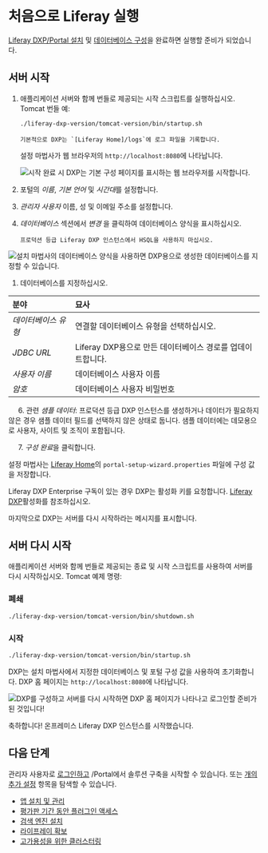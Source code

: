 # 처음으로 Liferay 실행

[Liferay DXP/Portal 설치](./installing-a-liferay-tomcat-bundle.md#installing) 및 [데이터베이스 구성](./configuring-a-database.md)을 완료하면 실행할 준비가 되었습니다.

## 서버 시작

1. 애플리케이션 서버와 함께 번들로 제공되는 시작 스크립트를 실행하십시오. Tomcat 번들 예: 

    ```bash
    ./liferay-dxp-version/tomcat-version/bin/startup.sh
    ```

    ```{note}
    기본적으로 DXP는 `[Liferay Home]/logs`에 로그 파일을 기록합니다.
    ```

    설정 마법사가 웹 브라우저의 `http://localhost:8080`에 나타납니다.
    
     ![시작 완료 시 DXP는 기본 구성 페이지를 표시하는 웹 브라우저를 시작합니다.](./running-liferay-for-the-first-time/images/01.png)

1. 포털의 *이름*, *기본 언어* 및 *시간대*를 설정합니다.

1. *관리자 사용자* 이름, 성 및 이메일 주소를 설정합니다.

1. *데이터베이스* 섹션에서 *변경* 을 클릭하여 데이터베이스 양식을 표시하십시오. 

    ```{warning}
    프로덕션 등급 Liferay DXP 인스턴스에서 HSQL을 사용하지 마십시오.
    ```


![설치 마법사의 데이터베이스 양식을 사용하면 DXP용으로 생성한 데이터베이스를 지정할 수 있습니다.](./running-liferay-for-the-first-time/images/02.png)

1. 데이터베이스를 지정하십시오.

| 분야          | 묘사                                    |
|:----------- |:------------------------------------- |
| *데이터베이스 유형* | 연결할 데이터베이스 유형을 선택하십시오.                |
| *JDBC URL*  | Liferay DXP용으로 만든 데이터베이스 경로를 업데이트합니다. |
| *사용자 이름*    | 데이터베이스 사용자 이름                         |
| *암호*        | 데이터베이스 사용자 비밀번호                       |


&nbsp;&nbsp;&nbsp;&nbsp;&nbsp;6\. 관련 *샘플 데이터*: 프로덕션 등급 DXP 인스턴스를 생성하거나 데이터가 필요하지 않은 경우 샘플 데이터 필드를 선택하지 않은 상태로 둡니다. 샘플 데이터에는 데모용으로 사용자, 사이트 및 조직이 포함됩니다.

&nbsp;&nbsp;&nbsp;&nbsp;&nbsp;7\. *구성 완료*을 클릭합니다.

설정 마법사는 [Liferay Home](../reference/liferay-home.md)의 `portal-setup-wizard.properties` 파일에 구성 값을 저장합니다.

Liferay DXP Enterprise 구독이 있는 경우 DXP는 활성화 키를 요청합니다. [Liferay DXP](../setting-up-liferay/activating-liferay-dxp.md)활성화를 참조하십시오.

마지막으로 DXP는 서버를 다시 시작하라는 메시지를 표시합니다.

## 서버 다시 시작

애플리케이션 서버와 함께 번들로 제공되는 종료 및 시작 스크립트를 사용하여 서버를 다시 시작하십시오. Tomcat 예제 명령:

### 폐쇄

```bash
./liferay-dxp-version/tomcat-version/bin/shutdown.sh
```

### 시작

```bash
./liferay-dxp-version/tomcat-version/bin/startup.sh
```

DXP는 설치 마법사에서 지정한 데이터베이스 및 포털 구성 값을 사용하여 초기화합니다. DXP 홈 페이지는 `http://localhost:8080`에 나타납니다.

![DXP를 구성하고 서버를 다시 시작하면 DXP 홈 페이지가 나타나고 로그인할 준비가 된 것입니다!](./running-liferay-for-the-first-time/images/03.png)

축하합니다! 온프레미스 Liferay DXP 인스턴스를 시작했습니다.

## 다음 단계

관리자 사용자로 [로그인하고](../../getting-started/introduction-to-the-admin-account.md) /Portal에서 솔루션 구축을 시작할 수 있습니다. 또는 [개의 추가 설정](../setting-up-liferay.md) 항목을 탐색할 수 있습니다.

* [앱 설치 및 관리](../../system-administration/installing-and-managing-apps/installing-apps.md)
* [평가판 기간 동안 플러그인 액세스](../../system-administration/installing-and-managing-apps/installing-apps/accessing-ee-plugins-during-a-trial-period.md)
* [검색 엔진 설치](../../using-search/installing-and-upgrading-a-search-engine/installing-a-search-engine.md)
* [라이프레이 확보](../securing-liferay.md)
* [고가용성을 위한 클러스터링](../setting-up-liferay/clustering-for-high-availability.md)